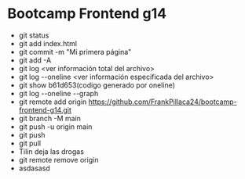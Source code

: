 # Bootcamp Frontend g14

* git status <ver estado del git>
* git add index.html <agregar info al index>
* git commit -m "Mi primera página" <guardar nombre del archivo>
* git add -A <guardar cambio total>
* git log  <ver información total del archivo>
* git log --oneline <ver información especificada del archivo>
* git show b61d653(codigo generado por oneline)
* git log --oneline --graph
* git remote add origin https://github.com/FrankPillaca24/bootcamp-frontend-g14.git <acceso del remoto>
* git branch -M main <acceso del remoto part2>
* git push -u origin main <acceso del remoto part3>
* git push <enviar datos a la nube>
* git pull <enviar datos de la nube a la consola>
* Tilin deja las drogas
* git remote remove origin <eliminar procesos del remoto>
* asdasasd
